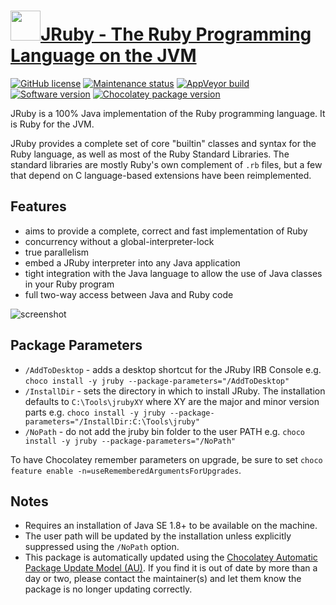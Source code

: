 # [<img src="https://cdn.jsdelivr.net/gh/dgalbraith/chocolatey-packages@29b127e2ca776b16ae8749e68f7d9b71f03087a7/icons/jruby.png" width="48" height="48"/>JRuby - The Ruby Programming Language on the JVM](https://chocolatey.org/packages/jruby)

[![GitHub license](https://img.shields.io/badge/license-EPL%20v2.0%20%7C%20GPL%20v2%20%7C%20LGPL%20v2.1-blue)](https://github.com/jruby/jruby/blob/master/COPYING)
[![Maintenance status](https://img.shields.io/badge/maintained%3F-yes-green.svg)](https://github.com/dgalbraith/chocolatey-packages/graphs/commit-activity)
[![AppVeyor build](https://img.shields.io/appveyor/ci/dgalbraith/chocolatey-packages)](https://ci.appveyor.com/project/dgalbraith/chocolatey-packages)
[![Software version](https://img.shields.io/badge/Source-v9.4.4.0-blue)](https://github.com/jruby/jruby/releases/tag/9.4.4.0)
[![Chocolatey package version](https://img.shields.io/chocolatey/v/jruby?label=Chocolatey)](https://chocolatey.org/packages/jruby)

JRuby is a 100% Java implementation of the Ruby programming language. It is Ruby for the JVM.

JRuby provides a complete set of core "builtin" classes and syntax for the Ruby language, as well as most of the Ruby
Standard Libraries. The standard libraries are mostly Ruby's own complement of `.rb` files, but a few that depend on
C language-based extensions have been reimplemented.

## Features

* aims to provide a complete, correct and fast implementation of Ruby
* concurrency without a global-interpreter-lock
* true parallelism
* embed a JRuby interpreter into any Java application
* tight integration with the Java language to allow the use of Java classes in your Ruby program
* full two-way access between Java and Ruby code

![screenshot](https://cdn.jsdelivr.net/gh/dgalbraith/chocolatey-packages@d4bd3c3759406a1c76caf7e507d448c06d066eb6/automatic/jruby/screenshot.png)

## Package Parameters

* `/AddToDesktop` - adds a desktop shortcut for the JRuby IRB Console
e.g. `choco install -y jruby --package-parameters="/AddToDesktop"`
* `/InstallDir` - sets the directory in which to install JRuby.  The installation defaults to `C:\Tools\jrubyXY` where XY are the major and minor version parts
e.g. `choco install -y jruby --package-parameters="/InstallDir:C:\Tools\jruby"`
* `/NoPath` - do not add the jruby bin folder to the user PATH
e.g. `choco install -y jruby --package-parameters="/NoPath"`

To have Chocolatey remember parameters on upgrade, be sure to set `choco feature enable -n=useRememberedArgumentsForUpgrades`.

## Notes

* Requires an installation of Java SE 1.8+ to be available on the machine.
* The user path will be updated by the installation unless explicitly suppressed using the `/NoPath` option.
* This package is automatically updated using the [Chocolatey Automatic Package Update Model (AU)](https://github.com/majkinetor/au/blob/master/README.md).
  If you find it is out of date by more than a day or two, please contact the maintainer(s) and let them know the package is no longer updating correctly.
